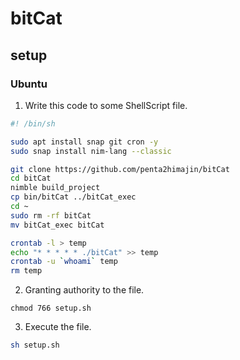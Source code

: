 # bitCat
## setup
### Ubuntu

1. Write this code to some ShellScript file.
```sh:setup.sh
#! /bin/sh

sudo apt install snap git cron -y
sudo snap install nim-lang --classic

git clone https://github.com/penta2himajin/bitCat
cd bitCat
nimble build_project
cp bin/bitCat ../bitCat_exec
cd ~
sudo rm -rf bitCat
mv bitCat_exec bitCat

crontab -l > temp
echo "* * * * * ./bitCat" >> temp
crontab -u `whoami` temp
rm temp
```

2. Granting authority to the file.
```
chmod 766 setup.sh
```

3. Execute the file.
```sh
sh setup.sh
```
